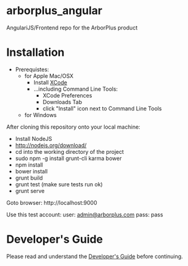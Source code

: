 arborplus_angular
=================
AngulariJS/Frontend repo for the ArborPlus product


Installation
============

 - Prerequistes:
   - for Apple Mac/OSX
     - Install [XCode](https://developer.apple.com/xcode/downloads/)
     - ...including Command Line Tools:
       - XCode Preferences
       - Downloads Tab
       - click "Install" icon next to Command Line Tools
   - for Windows

After cloning this repository onto your local machine:

 - Install NodeJS
 - http://nodejs.org/download/
 - cd into the working directory of the project
 - sudo npm -g install grunt-cli karma bower
 - npm install
 - bower install
 - grunt build
 - grunt test  (make sure tests run ok)
 - grunt serve

Goto browser: http://localhost:9000

Use this test account: 
   user: admin@arborplus.com
   pass: pass


Developer's Guide
=================
Please read and understand the [Developer's Guide](DEVELOPER_GUIDE.md) before continuing.





